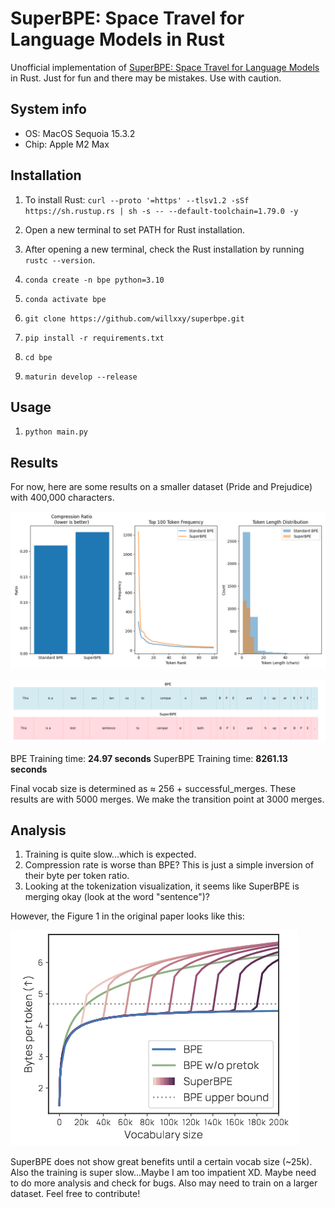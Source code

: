 # SuperBPE: Space Travel for Language Models in Rust
Unofficial implementation of [SuperBPE: Space Travel for Language Models](https://arxiv.org/abs/2503.13423) in Rust.
Just for fun and there may be mistakes. Use with caution.

## System info
- OS: MacOS Sequoia 15.3.2
- Chip: Apple M2 Max

## Installation

1. To install Rust: `curl --proto '=https' --tlsv1.2 -sSf https://sh.rustup.rs | sh -s -- --default-toolchain=1.79.0 -y`

2. Open a new terminal to set PATH for Rust installation.

3. After opening a new terminal, check the Rust installation by running `rustc --version`.

4. `conda create -n bpe python=3.10`

5. `conda activate bpe`

6. `git clone https://github.com/willxxy/superbpe.git`

6. `pip install -r requirements.txt`

7. `cd bpe` 

8. `maturin develop --release`

## Usage

1. `python main.py`

## Results

For now, here are some results on a smaller dataset (Pride and Prejudice) with 400,000 characters.

![alt text](./pngs/bpe_comparison.png)

![alt text](./pngs/tokenization_visualization.png)

BPE Training time: **24.97 seconds**
SuperBPE Training time: **8261.13 seconds**

Final vocab size is determined as ≈ 256 + successful_merges.
These results are with 5000 merges.
We make the transition point at 3000 merges.

## Analysis

1. Training is quite slow...which is expected.
2. Compression rate is worse than BPE? This is just a simple inversion of their byte per token ratio.
3. Looking at the tokenization visualization, it seems like SuperBPE is merging okay (look at the word "sentence")?

However, the Figure 1 in the original paper looks like this:

![alt text](./pngs/fig1.png)

SuperBPE does not show great benefits until a certain vocab size (~25k).
Also the training is super slow...Maybe I am too impatient XD.
Maybe need to do more analysis and check for bugs.
Also may need to train on a larger dataset.
Feel free to contribute!
